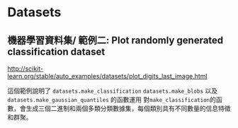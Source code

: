 # Datasets

## 機器學習資料集/ 範例二: Plot randomly generated classification dataset


http://scikit-learn.org/stable/auto_examples/datasets/plot_digits_last_image.html

這個範例說明了 `datasets.make_classification` `datasets.make_blobs` 以及 `datasets.make_gaussian_quantiles` 的函數運用
對`make_classification`的函數，會生成三個二進制和兩個多類分類數據集，每個類別具有不同數量的信息特徵和群聚。





